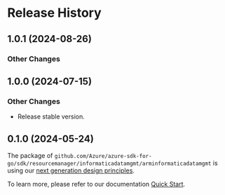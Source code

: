 # Release History

## 1.0.1 (2024-08-26)
### Other Changes


## 1.0.0 (2024-07-15)
### Other Changes

- Release stable version.


## 0.1.0 (2024-05-24)

The package of `github.com/Azure/azure-sdk-for-go/sdk/resourcemanager/informaticadatamgmt/arminformaticadatamgmt` is using our [next generation design principles](https://azure.github.io/azure-sdk/general_introduction.html).

To learn more, please refer to our documentation [Quick Start](https://aka.ms/azsdk/go/mgmt).
